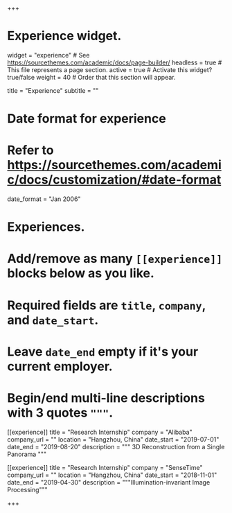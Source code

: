 +++
# Experience widget.
widget = "experience"  # See https://sourcethemes.com/academic/docs/page-builder/
headless = true  # This file represents a page section.
active = true  # Activate this widget? true/false
weight = 40  # Order that this section will appear.

title = "Experience"
subtitle = ""

# Date format for experience
#   Refer to https://sourcethemes.com/academic/docs/customization/#date-format
date_format = "Jan 2006"

# Experiences.
#   Add/remove as many `[[experience]]` blocks below as you like.
#   Required fields are `title`, `company`, and `date_start`.
#   Leave `date_end` empty if it's your current employer.
#   Begin/end multi-line descriptions with 3 quotes `"""`.
[[experience]]
  title = "Research Internship"
  company = "Alibaba"
  company_url = ""
  location = "Hangzhou, China"
  date_start = "2019-07-01"
  date_end = "2019-08-20"
  description = """ 3D Reconstruction from a Single Panorama  """

[[experience]]
  title = "Research Internship"
  company = "SenseTime"
  company_url = ""
  location = "Hangzhou, China"
  date_start = "2018-11-01"
  date_end = "2019-04-30"
  description = """Illumination-invariant Image Processing"""

+++
